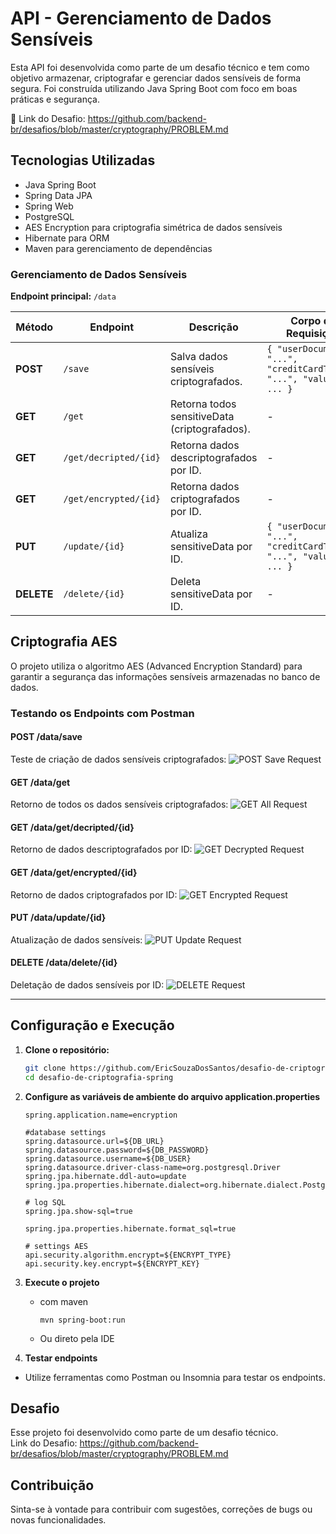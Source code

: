 # API - Gerenciamento de Dados Sensíveis
Esta API foi desenvolvida como parte de um desafio técnico e tem como objetivo armazenar, criptografar e gerenciar dados sensíveis de forma segura. Foi construída utilizando Java Spring Boot com foco em boas práticas e segurança.

🔗 Link do Desafio: https://github.com/backend-br/desafios/blob/master/cryptography/PROBLEM.md

## **Tecnologias Utilizadas**
- Java Spring Boot
- Spring Data JPA
- Spring Web
- PostgreSQL
- AES Encryption para criptografia simétrica de dados sensíveis
- Hibernate para ORM
- Maven para gerenciamento de dependências

### **Gerenciamento de Dados Sensíveis**
**Endpoint principal:** `/data`

| **Método** | **Endpoint**                 | **Descrição**                                  | **Corpo da Requisição**                             | **Testando Enpoints**                                           |
|------------|-------------------------------|------------------------------------------------|-----------------------------------------------------|-----------------------------------------------------------------|
| **POST**   | `/save`                      | Salva dados sensíveis criptografados.          | `{ "userDocument": "...", "creditCardToken": "...", "value": ... }` | ![POST Save Request](src/main/resources/img/POST.png)                   |
| **GET**    | `/get`                       | Retorna todos sensitiveData (criptografados). | -                                                   | ![GET All Request](src/main/resources/img/GET-ALL.png)              |
| **GET**    | `/get/decripted/{id}`        | Retorna dados descriptografados por ID.        | -                                                   | ![GET Decrypted Request](src/main/resources/img/GET-DECRIPTED.png)  |
| **GET**    | `/get/encrypted/{id}`        | Retorna dados criptografados por ID.           | -                                                   | ![GET Encrypted Request](src/main/resources/img/GET-ENCRYPTED.png)|
| **PUT**    | `/update/{id}`               | Atualiza sensitiveData por ID.                 | `{ "userDocument": "...", "creditCardToken": "...", "value": ... }` | ![PUT Update Request](src/main/resources/img/PUT.png)                   |
| **DELETE** | `/delete/{id}`               | Deleta sensitiveData por ID.                 | -                                                   | ![DELETE Request](src/main/resources/img/DELETE.png)             |

## Criptografia AES
O projeto utiliza o algoritmo AES (Advanced Encryption Standard) para garantir a segurança das informações sensíveis armazenadas no banco de dados.

### **Testando os Endpoints com Postman**

#### **POST /data/save**
Teste de criação de dados sensíveis criptografados:
![POST Save Request](src/main/resources/img/POST.png)

#### **GET /data/get**
Retorno de todos os dados sensíveis criptografados:
![GET All Request](src/main/resources/img/GET-ALL.png)

#### **GET /data/get/decripted/{id}**
Retorno de dados descriptografados por ID:
![GET Decrypted Request](src/main/resources/img/GET-DECRIPTED.png)

#### **GET /data/get/encrypted/{id}**
Retorno de dados criptografados por ID:
![GET Encrypted Request](src/main/resources/img/GET-ENCRYPTED.png)

#### **PUT /data/update/{id}**
Atualização de dados sensíveis:
![PUT Update Request](src/main/resources/img/PUT.png)

#### **DELETE /data/delete/{id}**
Deletação de dados sensíveis por ID:
![DELETE Request](src/main/resources/img/DELETE.png)

---

## **Configuração e Execução**

1. **Clone o repositório:**
   ```bash
   git clone https://github.com/EricSouzaDosSantos/desafio-de-criptografia-spring.git
   cd desafio-de-criptografia-spring
   ```
   
2. **Configure as variáveis de ambiente do arquivo application.properties**
    ```
   spring.application.name=encryption

    #database settings
    spring.datasource.url=${DB_URL}
    spring.datasource.password=${DB_PASSWORD}
    spring.datasource.username=${DB_USER}
    spring.datasource.driver-class-name=org.postgresql.Driver
    spring.jpa.hibernate.ddl-auto=update
    spring.jpa.properties.hibernate.dialect=org.hibernate.dialect.PostgreSQLDialect
    
    # log SQL
    spring.jpa.show-sql=true
    
    spring.jpa.properties.hibernate.format_sql=true
    
    # settings AES
    api.security.algorithm.encrypt=${ENCRYPT_TYPE}
    api.security.key.encrypt=${ENCRYPT_KEY}

   ```
3. **Execute o projeto**
    - com maven
      ```
      mvn spring-boot:run
      ```
    - Ou direto pela IDE
4. **Testar endpoints**
- Utilize ferramentas como Postman ou Insomnia para testar os endpoints.

## Desafio
Esse projeto foi desenvolvido como parte de um desafio técnico.<br>
Link do Desafio: https://github.com/backend-br/desafios/blob/master/cryptography/PROBLEM.md

## Contribuição
Sinta-se à vontade para contribuir com sugestões, correções de bugs ou novas funcionalidades.

